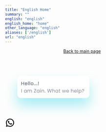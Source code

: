 ```yaml
---
title: "English Home"
summary: ""
english: "english"
english_home: "home"
other_language: "english"
aliases: ['/english']
url: "english"
---
```


<!-- Header -->
<header class="h-full">
        <div class="grid grid-cols-12">
            <div id="title_header_home" class="zalepik_wrap_large_area sm:pt-4 pt-32 text-center grid grid-cols-12 pb-0 zalepik_index9" style="z-index: 9 !important;">
                <img class="sm:col-start-3 sm:col-end-11 col-start-1 col-end-13 sm:p-0 p-4" src="https://zenzalepik.github.io/Zalepik_Images/img-coming-soon-english.png" alt="" srcset="">
                <div class="col-start-1 col-end-13">
                    <a class="zalepik_button_blue block py-4 px-10 zalepik_button_banner_home mx-auto inset-x-0 w-56 text-center rounded-lg" href="../index.html">
                        <span class="inline-block text-black" target="_blank">Back to main page</span></a>
                </div>
            </div>
        </div>
    </header>
    <!-- End Header -->
    <!-- Main -->
    <main>
    </main>
    <!-- End Main -->
    <!-- Contact Whatsapp -->
    <a class="zalepik_whatsapp" href="https://api.whatsapp.com/send?phone=6285720075826&text=&source=&data="
        target="_blank">
        <svg class="zalepik_hello_whatsapp" width="316" height="152" viewBox="0 0 316 152" fill="none" xmlns="http://www.w3.org/2000/svg">
            <path d="M240 80L268 60V104L240 80Z" fill="white"/>
            <g filter="url(#filter0_d_435_343)">
            <path d="M264 16H52C45.3726 16 40 21.3726 40 28V76C40 82.6274 45.3726 88 52 88H264C270.627 88 276 82.6274 276 76V28C276 21.3726 270.627 16 264 16Z" fill="white"/>
            </g>
            <path d="M62.08 34.88V46H60.256V41.136H55.024V46H53.2V34.88H55.024V39.648H60.256V34.88H62.08ZM72.9613 41.376C72.9613 41.7067 72.9399 42.0053 72.8973 42.272H66.1612C66.2146 42.976 66.4759 43.5413 66.9452 43.968C67.4146 44.3947 67.9906 44.608 68.6732 44.608C69.6546 44.608 70.3479 44.1973 70.7533 43.376H72.7212C72.4546 44.1867 71.9693 44.8533 71.2653 45.376C70.5719 45.888 69.7079 46.144 68.6732 46.144C67.8306 46.144 67.0732 45.9573 66.4012 45.584C65.7399 45.2 65.2172 44.6667 64.8332 43.984C64.4599 43.2907 64.2732 42.4907 64.2732 41.584C64.2732 40.6773 64.4546 39.8827 64.8172 39.2C65.1906 38.5067 65.7079 37.9733 66.3692 37.6C67.0412 37.2267 67.8092 37.04 68.6732 37.04C69.5052 37.04 70.2466 37.2213 70.8973 37.584C71.5479 37.9467 72.0546 38.4587 72.4172 39.12C72.7799 39.7707 72.9613 40.5227 72.9613 41.376ZM71.0573 40.8C71.0466 40.128 70.8066 39.5893 70.3372 39.184C69.8679 38.7787 69.2866 38.576 68.5932 38.576C67.9639 38.576 67.4252 38.7787 66.9772 39.184C66.5292 39.5787 66.2626 40.1173 66.1772 40.8H71.0573ZM76.9802 34.16V46H75.1562V34.16H76.9802ZM81.599 34.16V46H79.775V34.16H81.599ZM88.2178 46.144C87.3858 46.144 86.6338 45.9573 85.9618 45.584C85.2898 45.2 84.7618 44.6667 84.3778 43.984C83.9938 43.2907 83.8018 42.4907 83.8018 41.584C83.8018 40.688 83.9991 39.8933 84.3938 39.2C84.7884 38.5067 85.3271 37.9733 86.0098 37.6C86.6924 37.2267 87.4551 37.04 88.2978 37.04C89.1404 37.04 89.9031 37.2267 90.5858 37.6C91.2684 37.9733 91.8071 38.5067 92.2018 39.2C92.5964 39.8933 92.7938 40.688 92.7938 41.584C92.7938 42.48 92.5911 43.2747 92.1858 43.968C91.7804 44.6613 91.2258 45.2 90.5218 45.584C89.8284 45.9573 89.0604 46.144 88.2178 46.144ZM88.2178 44.56C88.6871 44.56 89.1244 44.448 89.5298 44.224C89.9458 44 90.2818 43.664 90.5378 43.216C90.7938 42.768 90.9218 42.224 90.9218 41.584C90.9218 40.944 90.7991 40.4053 90.5538 39.968C90.3084 39.52 89.9831 39.184 89.5778 38.96C89.1724 38.736 88.7351 38.624 88.2658 38.624C87.7964 38.624 87.3591 38.736 86.9538 38.96C86.5591 39.184 86.2444 39.52 86.0098 39.968C85.7751 40.4053 85.6578 40.944 85.6578 41.584C85.6578 42.5333 85.8978 43.2693 86.3778 43.792C86.8684 44.304 87.4818 44.56 88.2178 44.56ZM95.7329 46.112C95.4022 46.112 95.1249 46 94.9009 45.776C94.6769 45.552 94.5649 45.2747 94.5649 44.944C94.5649 44.6133 94.6769 44.336 94.9009 44.112C95.1249 43.888 95.4022 43.776 95.7329 43.776C96.0529 43.776 96.3249 43.888 96.5489 44.112C96.7729 44.336 96.8849 44.6133 96.8849 44.944C96.8849 45.2747 96.7729 45.552 96.5489 45.776C96.3249 46 96.0529 46.112 95.7329 46.112ZM99.9923 46.112C99.6616 46.112 99.3843 46 99.1603 45.776C98.9363 45.552 98.8243 45.2747 98.8243 44.944C98.8243 44.6133 98.9363 44.336 99.1603 44.112C99.3843 43.888 99.6616 43.776 99.9923 43.776C100.312 43.776 100.584 43.888 100.808 44.112C101.032 44.336 101.144 44.6133 101.144 44.944C101.144 45.2747 101.032 45.552 100.808 45.776C100.584 46 100.312 46.112 99.9923 46.112ZM104.252 46.112C103.921 46.112 103.644 46 103.42 45.776C103.196 45.552 103.084 45.2747 103.084 44.944C103.084 44.6133 103.196 44.336 103.42 44.112C103.644 43.888 103.921 43.776 104.252 43.776C104.572 43.776 104.844 43.888 105.068 44.112C105.292 44.336 105.404 44.6133 105.404 44.944C105.404 45.2747 105.292 45.552 105.068 45.776C104.844 46 104.572 46.112 104.252 46.112ZM110.063 34.88L109.855 42.64H108.335L108.127 34.88H110.063ZM109.151 46.112C108.82 46.112 108.543 46 108.319 45.776C108.095 45.552 107.983 45.2747 107.983 44.944C107.983 44.6133 108.095 44.336 108.319 44.112C108.543 43.888 108.82 43.776 109.151 43.776C109.471 43.776 109.743 43.888 109.967 44.112C110.191 44.336 110.303 44.6133 110.303 44.944C110.303 45.2747 110.191 45.552 109.967 45.776C109.743 46 109.471 46.112 109.151 46.112Z" fill="#364250" fill-opacity="0.72"/>
            <path d="M54.688 58.848V70H53.232V58.848H54.688ZM61.6911 65.584C61.6911 64.688 61.8725 63.904 62.2351 63.232C62.5978 62.5493 63.0938 62.0213 63.7231 61.648C64.3631 61.2747 65.0725 61.088 65.8511 61.088C66.6191 61.088 67.2858 61.2533 67.8511 61.584C68.4165 61.9147 68.8378 62.3307 69.1151 62.832V61.232H70.5871V70H69.1151V68.368C68.8271 68.88 68.3951 69.3067 67.8191 69.648C67.2538 69.9787 66.5925 70.144 65.8351 70.144C65.0565 70.144 64.3525 69.952 63.7231 69.568C63.0938 69.184 62.5978 68.6453 62.2351 67.952C61.8725 67.2587 61.6911 66.4693 61.6911 65.584ZM69.1151 65.6C69.1151 64.9387 68.9818 64.3627 68.7151 63.872C68.4485 63.3813 68.0858 63.008 67.6271 62.752C67.1791 62.4853 66.6831 62.352 66.1391 62.352C65.5951 62.352 65.0991 62.48 64.6511 62.736C64.2031 62.992 63.8458 63.3653 63.5791 63.856C63.3125 64.3467 63.1791 64.9227 63.1791 65.584C63.1791 66.256 63.3125 66.8427 63.5791 67.344C63.8458 67.8347 64.2031 68.2133 64.6511 68.48C65.0991 68.736 65.5951 68.864 66.1391 68.864C66.6831 68.864 67.1791 68.736 67.6271 68.48C68.0858 68.2133 68.4485 67.8347 68.7151 67.344C68.9818 66.8427 69.1151 66.2613 69.1151 65.6ZM83.9916 61.072C84.6743 61.072 85.2823 61.216 85.8156 61.504C86.349 61.7813 86.7703 62.2027 87.0796 62.768C87.389 63.3333 87.5436 64.0213 87.5436 64.832V70H86.1036V65.04C86.1036 64.1653 85.885 63.4987 85.4476 63.04C85.021 62.5707 84.4396 62.336 83.7036 62.336C82.9463 62.336 82.3436 62.5813 81.8956 63.072C81.4476 63.552 81.2236 64.2507 81.2236 65.168V70H79.7836V65.04C79.7836 64.1653 79.565 63.4987 79.1276 63.04C78.701 62.5707 78.1196 62.336 77.3836 62.336C76.6263 62.336 76.0236 62.5813 75.5756 63.072C75.1276 63.552 74.9036 64.2507 74.9036 65.168V70H73.4476V61.232H74.9036V62.496C75.1916 62.0373 75.5756 61.6853 76.0556 61.44C76.5463 61.1947 77.085 61.072 77.6716 61.072C78.4076 61.072 79.0583 61.2373 79.6236 61.568C80.189 61.8987 80.6103 62.384 80.8876 63.024C81.133 62.4053 81.5383 61.9253 82.1036 61.584C82.669 61.2427 83.2983 61.072 83.9916 61.072ZM96.2296 68.736H101.67V70H94.5016V68.848L99.9096 60.112H94.5656V58.848H101.638V60L96.2296 68.736ZM103.51 65.584C103.51 64.688 103.691 63.904 104.054 63.232C104.417 62.5493 104.913 62.0213 105.542 61.648C106.182 61.2747 106.891 61.088 107.67 61.088C108.438 61.088 109.105 61.2533 109.67 61.584C110.235 61.9147 110.657 62.3307 110.934 62.832V61.232H112.406V70H110.934V68.368C110.646 68.88 110.214 69.3067 109.638 69.648C109.073 69.9787 108.411 70.144 107.654 70.144C106.875 70.144 106.171 69.952 105.542 69.568C104.913 69.184 104.417 68.6453 104.054 67.952C103.691 67.2587 103.51 66.4693 103.51 65.584ZM110.934 65.6C110.934 64.9387 110.801 64.3627 110.534 63.872C110.267 63.3813 109.905 63.008 109.446 62.752C108.998 62.4853 108.502 62.352 107.958 62.352C107.414 62.352 106.918 62.48 106.47 62.736C106.022 62.992 105.665 63.3653 105.398 63.856C105.131 64.3467 104.998 64.9227 104.998 65.584C104.998 66.256 105.131 66.8427 105.398 67.344C105.665 67.8347 106.022 68.2133 106.47 68.48C106.918 68.736 107.414 68.864 107.958 68.864C108.502 68.864 108.998 68.736 109.446 68.48C109.905 68.2133 110.267 67.8347 110.534 67.344C110.801 66.8427 110.934 66.2613 110.934 65.6ZM116.018 59.808C115.741 59.808 115.506 59.712 115.314 59.52C115.122 59.328 115.026 59.0933 115.026 58.816C115.026 58.5387 115.122 58.304 115.314 58.112C115.506 57.92 115.741 57.824 116.018 57.824C116.285 57.824 116.509 57.92 116.69 58.112C116.882 58.304 116.978 58.5387 116.978 58.816C116.978 59.0933 116.882 59.328 116.69 59.52C116.509 59.712 116.285 59.808 116.018 59.808ZM116.722 61.232V70H115.266V61.232H116.722ZM123.876 61.072C124.943 61.072 125.807 61.3973 126.468 62.048C127.129 62.688 127.46 63.616 127.46 64.832V70H126.02V65.04C126.02 64.1653 125.801 63.4987 125.364 63.04C124.927 62.5707 124.329 62.336 123.572 62.336C122.804 62.336 122.191 62.576 121.732 63.056C121.284 63.536 121.06 64.2347 121.06 65.152V70H119.604V61.232H121.06V62.48C121.348 62.032 121.737 61.6853 122.228 61.44C122.729 61.1947 123.279 61.072 123.876 61.072ZM130.702 70.096C130.425 70.096 130.19 70 129.998 69.808C129.806 69.616 129.71 69.3813 129.71 69.104C129.71 68.8267 129.806 68.592 129.998 68.4C130.19 68.208 130.425 68.112 130.702 68.112C130.969 68.112 131.193 68.208 131.374 68.4C131.566 68.592 131.662 68.8267 131.662 69.104C131.662 69.3813 131.566 69.616 131.374 69.808C131.193 70 130.969 70.096 130.702 70.096ZM152.679 58.848L149.447 70H147.815L145.223 61.024L142.535 70L140.919 70.016L137.799 58.848H139.351L141.783 68.304L144.471 58.848H146.103L148.663 68.272L151.111 58.848H152.679ZM159.025 61.072C159.686 61.072 160.283 61.216 160.817 61.504C161.35 61.7813 161.766 62.2027 162.065 62.768C162.374 63.3333 162.529 64.0213 162.529 64.832V70H161.089V65.04C161.089 64.1653 160.87 63.4987 160.433 63.04C159.995 62.5707 159.398 62.336 158.641 62.336C157.873 62.336 157.259 62.576 156.801 63.056C156.353 63.536 156.129 64.2347 156.129 65.152V70H154.673V58.16H156.129V62.48C156.417 62.032 156.811 61.6853 157.313 61.44C157.825 61.1947 158.395 61.072 159.025 61.072ZM164.763 65.584C164.763 64.688 164.944 63.904 165.307 63.232C165.67 62.5493 166.166 62.0213 166.795 61.648C167.435 61.2747 168.144 61.088 168.923 61.088C169.691 61.088 170.358 61.2533 170.923 61.584C171.488 61.9147 171.91 62.3307 172.187 62.832V61.232H173.659V70H172.187V68.368C171.899 68.88 171.467 69.3067 170.891 69.648C170.326 69.9787 169.664 70.144 168.907 70.144C168.128 70.144 167.424 69.952 166.795 69.568C166.166 69.184 165.67 68.6453 165.307 67.952C164.944 67.2587 164.763 66.4693 164.763 65.584ZM172.187 65.6C172.187 64.9387 172.054 64.3627 171.787 63.872C171.52 63.3813 171.158 63.008 170.699 62.752C170.251 62.4853 169.755 62.352 169.211 62.352C168.667 62.352 168.171 62.48 167.723 62.736C167.275 62.992 166.918 63.3653 166.651 63.856C166.384 64.3467 166.251 64.9227 166.251 65.584C166.251 66.256 166.384 66.8427 166.651 67.344C166.918 67.8347 167.275 68.2133 167.723 68.48C168.171 68.736 168.667 68.864 169.211 68.864C169.755 68.864 170.251 68.736 170.699 68.48C171.158 68.2133 171.52 67.8347 171.787 67.344C172.054 66.8427 172.187 66.2613 172.187 65.6ZM178.295 62.432V67.6C178.295 68.0267 178.386 68.3307 178.567 68.512C178.749 68.6827 179.063 68.768 179.511 68.768H180.583V70H179.271C178.461 70 177.853 69.8133 177.447 69.44C177.042 69.0667 176.839 68.4533 176.839 67.6V62.432H175.703V61.232H176.839V59.024H178.295V61.232H180.583V62.432H178.295ZM199.093 61.232L196.357 70H194.853L192.741 63.04L190.629 70H189.125L186.373 61.232H187.861L189.877 68.592L192.053 61.232H193.541L195.669 68.608L197.653 61.232H199.093ZM208.938 65.28C208.938 65.5573 208.922 65.8507 208.89 66.16H201.882C201.936 67.024 202.229 67.7013 202.762 68.192C203.306 68.672 203.962 68.912 204.73 68.912C205.36 68.912 205.882 68.768 206.298 68.48C206.725 68.1813 207.024 67.7867 207.194 67.296H208.762C208.528 68.1387 208.058 68.8267 207.354 69.36C206.65 69.8827 205.776 70.144 204.73 70.144C203.898 70.144 203.152 69.9573 202.49 69.584C201.84 69.2107 201.328 68.6827 200.954 68C200.581 67.3067 200.394 66.5067 200.394 65.6C200.394 64.6933 200.576 63.8987 200.938 63.216C201.301 62.5333 201.808 62.0107 202.458 61.648C203.12 61.2747 203.877 61.088 204.73 61.088C205.562 61.088 206.298 61.2693 206.938 61.632C207.578 61.9947 208.069 62.496 208.41 63.136C208.762 63.7653 208.938 64.48 208.938 65.28ZM207.434 64.976C207.434 64.4213 207.312 63.9467 207.066 63.552C206.821 63.1467 206.485 62.8427 206.058 62.64C205.642 62.4267 205.178 62.32 204.666 62.32C203.93 62.32 203.301 62.5547 202.778 63.024C202.266 63.4933 201.973 64.144 201.898 64.976H207.434ZM220.278 61.072C220.939 61.072 221.536 61.216 222.07 61.504C222.603 61.7813 223.019 62.2027 223.318 62.768C223.627 63.3333 223.782 64.0213 223.782 64.832V70H222.342V65.04C222.342 64.1653 222.123 63.4987 221.686 63.04C221.248 62.5707 220.651 62.336 219.894 62.336C219.126 62.336 218.512 62.576 218.054 63.056C217.606 63.536 217.382 64.2347 217.382 65.152V70H215.926V58.16H217.382V62.48C217.67 62.032 218.064 61.6853 218.566 61.44C219.078 61.1947 219.648 61.072 220.278 61.072ZM234.56 65.28C234.56 65.5573 234.544 65.8507 234.512 66.16H227.504C227.557 67.024 227.851 67.7013 228.384 68.192C228.928 68.672 229.584 68.912 230.352 68.912C230.981 68.912 231.504 68.768 231.92 68.48C232.347 68.1813 232.645 67.7867 232.816 67.296H234.384C234.149 68.1387 233.68 68.8267 232.976 69.36C232.272 69.8827 231.397 70.144 230.352 70.144C229.52 70.144 228.773 69.9573 228.112 69.584C227.461 69.2107 226.949 68.6827 226.576 68C226.203 67.3067 226.016 66.5067 226.016 65.6C226.016 64.6933 226.197 63.8987 226.56 63.216C226.923 62.5333 227.429 62.0107 228.08 61.648C228.741 61.2747 229.499 61.088 230.352 61.088C231.184 61.088 231.92 61.2693 232.56 61.632C233.2 61.9947 233.691 62.496 234.032 63.136C234.384 63.7653 234.56 64.48 234.56 65.28ZM233.056 64.976C233.056 64.4213 232.933 63.9467 232.688 63.552C232.443 63.1467 232.107 62.8427 231.68 62.64C231.264 62.4267 230.8 62.32 230.288 62.32C229.552 62.32 228.923 62.5547 228.4 63.024C227.888 63.4933 227.595 64.144 227.52 64.976H233.056ZM238.338 58.16V70H236.882V58.16H238.338ZM242.676 62.848C242.964 62.3467 243.39 61.9307 243.956 61.6C244.532 61.2587 245.198 61.088 245.956 61.088C246.734 61.088 247.438 61.2747 248.068 61.648C248.708 62.0213 249.209 62.5493 249.572 63.232C249.934 63.904 250.116 64.688 250.116 65.584C250.116 66.4693 249.934 67.2587 249.572 67.952C249.209 68.6453 248.708 69.184 248.068 69.568C247.438 69.952 246.734 70.144 245.956 70.144C245.209 70.144 244.548 69.9787 243.972 69.648C243.406 69.3067 242.974 68.8853 242.676 68.384V74.16H241.22V61.232H242.676V62.848ZM248.628 65.584C248.628 64.9227 248.494 64.3467 248.228 63.856C247.961 63.3653 247.598 62.992 247.14 62.736C246.692 62.48 246.196 62.352 245.652 62.352C245.118 62.352 244.622 62.4853 244.164 62.752C243.716 63.008 243.353 63.3867 243.076 63.888C242.809 64.3787 242.676 64.9493 242.676 65.6C242.676 66.2613 242.809 66.8427 243.076 67.344C243.353 67.8347 243.716 68.2133 244.164 68.48C244.622 68.736 245.118 68.864 245.652 68.864C246.196 68.864 246.692 68.736 247.14 68.48C247.598 68.2133 247.961 67.8347 248.228 67.344C248.494 66.8427 248.628 66.256 248.628 65.584ZM255.28 58.704C256.336 58.704 257.189 59.0027 257.84 59.6C258.491 60.1973 258.816 60.9973 258.816 62C258.816 63.12 258.469 63.952 257.776 64.496C257.083 65.0293 256.144 65.296 254.96 65.296L254.912 66.816H253.648L253.584 64.288H254.048C255.104 64.288 255.931 64.128 256.528 63.808C257.125 63.488 257.424 62.8853 257.424 62C257.424 61.36 257.232 60.8533 256.848 60.48C256.464 60.1067 255.947 59.92 255.296 59.92C254.635 59.92 254.112 60.1013 253.728 60.464C253.355 60.816 253.168 61.3013 253.168 61.92H251.792C251.792 61.28 251.936 60.72 252.224 60.24C252.512 59.7493 252.917 59.3707 253.44 59.104C253.973 58.8373 254.587 58.704 255.28 58.704ZM254.272 70.096C253.995 70.096 253.76 70 253.568 69.808C253.376 69.616 253.28 69.3813 253.28 69.104C253.28 68.8267 253.376 68.592 253.568 68.4C253.76 68.208 253.995 68.112 254.272 68.112C254.539 68.112 254.763 68.208 254.944 68.4C255.136 68.592 255.232 68.8267 255.232 69.104C255.232 69.3813 255.136 69.616 254.944 69.808C254.763 70 254.539 70.096 254.272 70.096Z" fill="#868D95"/>
            <defs>
            <filter id="filter0_d_435_343" x="0" y="0" width="316" height="152" filterUnits="userSpaceOnUse" color-interpolation-filters="sRGB">
            <feFlood flood-opacity="0" result="BackgroundImageFix"/>
            <feColorMatrix in="SourceAlpha" type="matrix" values="0 0 0 0 0 0 0 0 0 0 0 0 0 0 0 0 0 0 127 0" result="hardAlpha"/>
            <feOffset dy="24"/>
            <feGaussianBlur stdDeviation="20"/>
            <feColorMatrix type="matrix" values="0 0 0 0 0.145098 0 0 0 0 0.835294 0 0 0 0 0.909804 0 0 0 0.4 0"/>
            <feBlend mode="normal" in2="BackgroundImageFix" result="effect1_dropShadow_435_343"/>
            <feBlend mode="normal" in="SourceGraphic" in2="effect1_dropShadow_435_343" result="shape"/>
            </filter>
            </defs>
        </svg>
        <div>
            <svg xmlns="http://www.w3.org/2000/svg" viewBox="0 0 24 24" width="32" height="32">
                <path fill="none" d="M0 0h24v24H0z" />
                <path class="zalepik_path_white"
                    d="M7.253 18.494l.724.423A7.953 7.953 0 0 0 12 20a8 8 0 1 0-8-8c0 1.436.377 2.813 1.084 4.024l.422.724-.653 2.401 2.4-.655zM2.004 22l1.352-4.968A9.954 9.954 0 0 1 2 12C2 6.477 6.477 2 12 2s10 4.477 10 10-4.477 10-10 10a9.954 9.954 0 0 1-5.03-1.355L2.004 22zM8.391 7.308c.134-.01.269-.01.403-.004.054.004.108.01.162.016.159.018.334.115.393.249.298.676.588 1.357.868 2.04.062.152.025.347-.093.537a4.38 4.38 0 0 1-.263.372c-.113.145-.356.411-.356.411s-.099.118-.061.265c.014.056.06.137.102.205l.059.095c.256.427.6.86 1.02 1.268.12.116.237.235.363.346.468.413.998.75 1.57 1l.005.002c.085.037.128.057.252.11.062.026.126.049.191.066a.35.35 0 0 0 .367-.13c.724-.877.79-.934.796-.934v.002a.482.482 0 0 1 .378-.127c.06.004.121.015.177.04.531.243 1.4.622 1.4.622l.582.261c.098.047.187.158.19.265.004.067.01.175-.013.373-.032.259-.11.57-.188.733a1.155 1.155 0 0 1-.21.302 2.378 2.378 0 0 1-.33.288 3.71 3.71 0 0 1-.125.09 5.024 5.024 0 0 1-.383.22 1.99 1.99 0 0 1-.833.23c-.185.01-.37.024-.556.014-.008 0-.568-.087-.568-.087a9.448 9.448 0 0 1-3.84-2.046c-.226-.199-.435-.413-.649-.626-.89-.885-1.562-1.84-1.97-2.742A3.47 3.47 0 0 1 6.9 9.62a2.729 2.729 0 0 1 .564-1.68c.073-.094.142-.192.261-.305.127-.12.207-.184.294-.228a.961.961 0 0 1 .371-.1z" />
            </svg>
        </div>
    </a>
    <!-- Contact Whatsapp -->